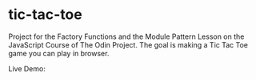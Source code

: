 # tic-tac-toe
Project for the Factory Functions and the Module Pattern Lesson on the JavaScript Course of The Odin Project.
The goal is making a Tic Tac Toe game you can play in browser.

Live Demo: 
